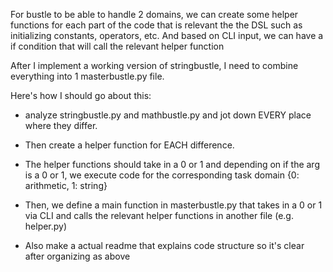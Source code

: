 For bustle to be able to handle 2 domains, we can create some helper functions for each part of the code that is relevant the the DSL
such as initializing constants, operators, etc. And based on CLI input, we can have a if condition that will call the relevant helper function


After I implement a working version of stringbustle, I need to combine everything into 1 masterbustle.py file.

Here's how I should go about this:
- analyze stringbustle.py and mathbustle.py and jot down EVERY place where they differ.
- Then create a helper function for EACH difference.
- The helper functions should take in a 0 or 1 and depending on if the arg is a 0 or 1, we execute code for the corresponding task domain {0: arithmetic, 1: string}
- Then, we define a main function in masterbustle.py that takes in a 0 or 1 via CLI and calls the relevant helper functions in another file (e.g. helper.py)


- Also make a actual readme that explains code structure so it's clear after organizing as above